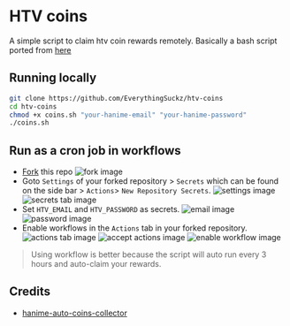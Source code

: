 # HTV coins
A simple script to claim htv coin rewards remotely. Basically a bash script ported from [here](#credits)

## Running locally
```sh
git clone https://github.com/EverythingSuckz/htv-coins
cd htv-coins
chmod +x coins.sh "your-hanime-email" "your-hanime-password"
./coins.sh
```
## Run as a cron job in workflows

- [Fork](https://github.com/EverythingSuckz/htv-coins/fork) this repo
![fork image](https://i.imgur.com/i3FGwOv.png)
- Goto `Settings` of your forked repository > `Secrets` which can be found on the side bar > `Actions`> `New Repository Secrets`.
![settings image](https://i.imgur.com/n9XvGGv.png)
![secrets tab image](https://i.imgur.com/aANpibr.png)
- Set `HTV_EMAIL` and `HTV_PASSWORD` as secrets.
![email image](https://i.imgur.com/JKbRJvl.png)
![password image](https://i.imgur.com/Gtoedo0.png)
- Enable workflows in the `Actions` tab in your forked repository.
![actions tab image](https://i.imgur.com/UUo8Dkr.png)
![accept actions image](https://i.imgur.com/bf8W44x.png)
![enable workflow image](https://i.imgur.com/09bDt6C.png)
> Using workflow is better because the script will auto run every 3 hours and auto-claim your rewards.

## Credits
- [hanime-auto-coins-collector](https://github.com/WeaveAche/hanime-auto-coins-collector)